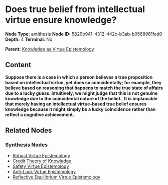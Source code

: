 # Does true belief from intellectual virtue ensure knowledge?

**Node Type:** antithesis
**Node ID:** 5829b941-4312-442c-b3ab-b0568961fed0
**Depth:** 4
**Terminal:** No

**Parent:** [Knowledge as Virtue Epistemology](knowledge-as-virtue-epistemology-synthesis-aa9dfa10-2908-418a-80a9-460a8a726833.md)

## Content

**Suppose there is a case in which a person believes a true proposition based on intellectual virtue, yet does so coincidentally; for example, they believe based on reasoning that happens to match the true state of affairs due to a lucky guess. Intuitively, we might judge that this is not genuine knowledge due to the coincidental nature of the belief.**, **It is implausible that merely having an intellectual virtue-based true belief ensures knowledge because it might simply be a lucky coincidence rather than reflect a cognitive achievement.**

## Related Nodes

### Synthesis Nodes

- [Robust Virtue Epistemology](robust-virtue-epistemology-synthesis-bcc591b9-f312-43c2-8933-670e46cf717a.md)
- [Credit Theory of Knowledge](credit-theory-of-knowledge-synthesis-4eca62b2-f2b9-47f7-b4af-75e1ca45bc46.md)
- [Safety Virtue Epistemology](safety-virtue-epistemology-synthesis-604f8331-27be-40f3-bc84-01fd688fe1c4.md)
- [Anti-Luck Virtue Epistemology](anti-luck-virtue-epistemology-synthesis-ff2612cb-5f2b-4f6b-86aa-d85a034b89ee.md)
- [Reflective Equilibrium Virtue Epistemology](reflective-equilibrium-virtue-epistemology-synthesis-67378ef2-551e-4e38-ad1e-cfe8ad948703.md)

